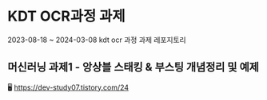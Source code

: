 # KDT OCR과정 과제
2023-08-18 ~ 2024-03-08 kdt ocr 과정 과제 레포지토리

## 머신러닝 과제1 - 앙상블 스태킹 & 부스팅 개념정리 및 예제
🖥️ https://dev-study07.tistory.com/24
